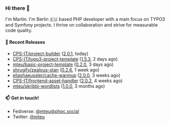### Hi there 👋

I'm Martin. I'm Berlin 🇪🇺 based PHP developer with a main focus on TYPO3 and Symfony projects. I thrive on
collaboration and strive for measurable code quality.

#### 🚀 Recent Releases

- [CPS-IT/project-builder](https://github.com/CPS-IT/project-builder) ([2.0.1](https://github.com/CPS-IT/project-builder/releases/tag/2.0.1), today)
- [CPS-IT/typo3-project-template](https://github.com/CPS-IT/typo3-project-template) ([1.5.3](https://github.com/CPS-IT/typo3-project-template/releases/tag/1.5.3), 2 days ago)
- [mteu/basic-project-template](https://github.com/mteu/basic-project-template) ([0.2.0](https://github.com/mteu/basic-project-template/releases/tag/0.2.0), 3 days ago)
- [shrugify/zealous-stan](https://github.com/shrugify/zealous-stan) ([0.2.6](https://github.com/shrugify/zealous-stan/releases/tag/0.2.6), 1 week ago)
- [eliashaeussler/cache-warmup](https://github.com/eliashaeussler/cache-warmup) ([2.0.0](https://github.com/eliashaeussler/cache-warmup/releases/tag/2.0.0), 3 weeks ago)
- [CPS-IT/frontend-asset-handler](https://github.com/CPS-IT/frontend-asset-handler) ([2.0.2](https://github.com/CPS-IT/frontend-asset-handler/releases/tag/2.0.2), 4 weeks ago)
- [mteu/skribbl-wordlists](https://github.com/mteu/skribbl-wordlists) ([1.0.0](https://github.com/mteu/skribbl-wordlists/releases/tag/1.0.0), 3 months ago)

#### 📫 Get in touch!

- Fediverse: [@mteu@phpc.social](https://phpc.social/@mteu)
- Twitter: [@mteu](https://twitter.com/mteu)
